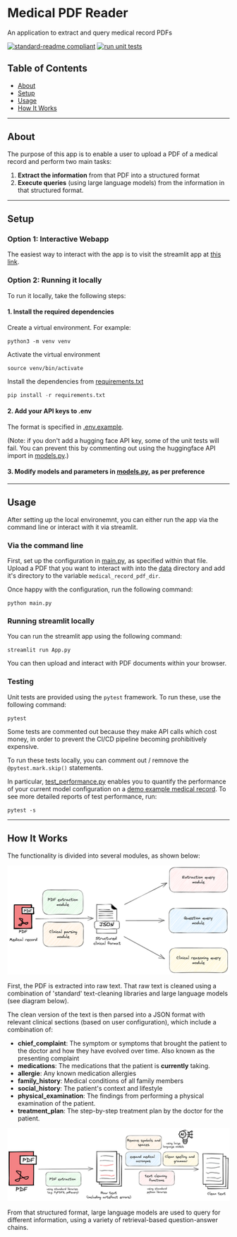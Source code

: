 # Medical PDF Reader
An application to extract and query medical record PDFs

[![standard-readme compliant](https://img.shields.io/badge/readme%20style-standard-brightgreen.svg?style=flat-square)](https://github.com/RichardLitt/standard-readme) [![run unit tests](https://github.com/chris-lovejoy/medical-pdf-reader/actions/workflows/run_pytests.yml/badge.svg)](https://github.com/chris-lovejoy/medical-pdf-reader/actions/workflows/run_pytests.yml)


## Table of Contents

- [About](#about)
- [Setup](#setup)
- [Usage](#usage)
- [How It Works](#how-it-works)

---

## About
The purpose of this app is to enable a user to upload a PDF of a medical record and perform two main tasks:
1. **Extract the information** from that PDF into a structured format
2. **Execute queries** (using large language models) from the information in that structured format.

---

## Setup

### Option 1: Interactive Webapp
The easiest way to interact with the app is to visit the streamlit app at [this link](https://medical-pdf-reader.streamlit.app/).


### Option 2: Running it locally
To run it locally, take the following steps:

#### 1. Install the required dependencies

Create a virtual environment. For example:
```
python3 -m venv venv
```

Activate the virtual environment
```
source venv/bin/activate
```

Install the dependencies from [requirements.txt](./requirements.txt)
```python
pip install -r requirements.txt
```


#### 2. Add your API keys to .env
The format is specified in [.env.example](.env.example).

(Note: if you don't add a hugging face API key, some of the unit tests will fail. You can prevent this by commenting out using the huggingface API import in [models.py](./src/models.py).)


#### 3. Modify models and parameters in [models.py](./src/models.py), as per preference

<!-- TODO: consider adding a new config.py file with other considerations -->

---

## Usage

After setting up the local environemnt, you can either run the app via the command line or interact with it via streamlit.


### Via the command line

First, set up the configuration in [main.py](./main.py), as specified within that file. Upload a PDF that you want to interact with into the [data](./data/) directory and add it's directory to the variable `medical_record_pdf_dir`.

Once happy with the configuration, run the following command:
```
python main.py
```

### Running streamlit locally

You can run the streamlit app using the following command:
```
streamlit run App.py
```

You can then upload and interact with PDF documents within your browser.


### Testing

Unit tests are provided using the `pytest` framework. To run these, use the following command:

```
pytest
```

Some tests are commented out because they make API calls which cost money, in order to prevent the CI/CD pipeline becoming prohibitively expensive.

To run these tests locally, you can comment out / remnove the `@pytest.mark.skip()` statements.

In particular, [test_performance.py](./tests/test_performance.py) enables you to quantify the performance of your current model configuration on a [demo example medical record](./data/medical-record.pdf). To see more detailed reports of test performance, run:
```
pytest -s
```

---

## How It Works

The functionality is divided into several modules, as shown below:

![](./diagrams/medical-pdf-extraction-schema.png)

First, the PDF is extracted into raw text. That raw text is cleaned using a combination of 'standard' text-cleaning libraries and large language models (see diagram below).

The clean version of the text is then parsed into a JSON format with relevant clinical sections (based on user configuration), which include a combination of:
- **chief_complaint**: The symptom or symptoms that brought the patient to the doctor and how they have evolved over time. Also known as the presenting complaint
- **medications**: The medications that the patient is **currently** taking.
- **allergie**: Any known medication allergies
- **family_history**: Medical conditions of all family members
- **social_history**: The patient's context and lifestyle
- **physical_examination**: The findings from performing a physical examination of the patient.
- **treatment_plan**: The step-by-step treatment plan by the doctor for the patient.

![](./diagrams/pdf-extraction.png)

From that structured format, large language models are used to query for different information, using a variety of retrieval-based question-answer chains.
